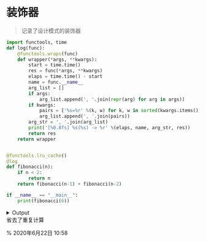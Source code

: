 # 装饰器

> 记录了设计模式的装饰器

[comment]: <> (<a class="wp-editor-md-post-content-link" href="http://www.vincehuston.org/dp/decorator.html">Decorator</a>)

[comment]: <> (basic python code)
```python
import functools, time 
def log(func):
    @functools.wraps(func)
    def wrapper(*args, **kwargs):
        start = time.time()
        res = func(*args, **kwargs)
        elaps = time.time() - start
        name = func.__name__
        arg_list = []
        if args:
            arg_list.append(', '.join(repr(arg) for arg in args))
        if kwargs:
            pairs = ['%s=%r' %(k, w) for k, w in sorted(kwargs.items())]
            arg_list.append(', '.join(pairs))
        arg_str = ', '.join(arg_list)
        print('[%0.8fs] %s(%s) -> %r' %(elaps, name, arg_str, res))
        return res 
    return wrapper


@functools.lru_cache()
@log
def fibonacci(n):
    if n < 2:
        return n
    return fibonacci(n-1) + fibonacci(n-2)

if __name__ == "__main__":
    print(fibonacci(6))
```
<details>
<summary>Output</summary>
<p>

$`python3 lru_cache.py`
[0.00000167s] fibonacci(1) -> 1
[0.00000310s] fibonacci(0) -> 0
[0.00025296s] fibonacci(2) -> 1
[0.00032377s] fibonacci(3) -> 2
[0.00042295s] fibonacci(4) -> 3
[0.00053787s] fibonacci(5) -> 5
[0.00070119s] fibonacci(6) -> 8

当注释掉21行的装饰器后，输出为
[0.00000095s] fibonacci(1) -> 1
[0.00000000s] fibonacci(0) -> 0
[0.00006604s] fibonacci(2) -> 1
[0.00000000s] fibonacci(1) -> 1
[0.00007701s] fibonacci(3) -> 2
[0.00000095s] fibonacci(1) -> 1
[0.00000095s] fibonacci(0) -> 0
[0.00001001s] fibonacci(2) -> 1
[0.00009704s] fibonacci(4) -> 3
[0.00000000s] fibonacci(1) -> 1
[0.00000000s] fibonacci(0) -> 0
[0.00000930s] fibonacci(2) -> 1
[0.00000000s] fibonacci(1) -> 1
[0.00001884s] fibonacci(3) -> 2
[0.00012589s] fibonacci(5) -> 5
[0.00000000s] fibonacci(1) -> 1
[0.00000000s] fibonacci(0) -> 0
[0.00000906s] fibonacci(2) -> 1
[0.00000095s] fibonacci(1) -> 1
[0.00001979s] fibonacci(3) -> 2
[0.00000095s] fibonacci(1) -> 1
[0.00000095s] fibonacci(0) -> 0
[0.00003409s] fibonacci(2) -> 1
[0.00008798s] fibonacci(4) -> 3
[0.00022793s] fibonacci(6) -> 8
</p>
</details>
省去了重复计算

% 2020年6月22日 10:58